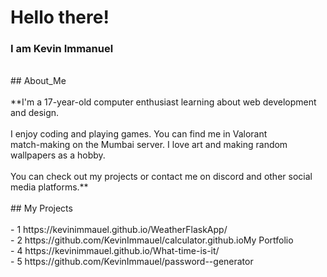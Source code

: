# Hello there!<br>
### I am Kevin Immanuel<br>
<br>
## About_Me<br>
<br>
**I'm a 17-year-old computer enthusiast learning about web development<br>
and design.<br>
<br>
I enjoy coding and playing games. You can find me in Valorant <br>
match-making on the Mumbai server. I love art and making random<br>
wallpapers as a hobby.<br>
<br>
You can check out my projects or contact me on discord and other social<br>
media platforms.**<br>
<br>
## My Projects<br>
<br>
- 1 https://kevinimmauel.github.io/WeatherFlaskApp/<br>
- 2 https://github.com/KevinImmauel/calculator.github.io<br?
- 3 <a href="https://kevinimmauel.github.io/portfolio/">My Portfolio</a><br>
- 4 https://kevinimmauel.github.io/What-time-is-it/<br>
- 5 https://github.com/KevinImmauel/password--generator<br>

